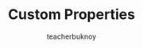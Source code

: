 ---
title: "Custom Properties"
description: Kilala rin bilang CSS variables, ito ay mga custom CSS property na puwedeng gamitin sa maraming bagay
author: teacherbuknoy
eleventyExcludeFromCollections: false
disableToc: true
urls:
  - https://css-tricks.com/a-complete-guide-to-custom-properties/
  - https://developer.mozilla.org/en-US/docs/Web/CSS/--*
  - https://developer.mozilla.org/en-US/docs/Web/CSS/Using_CSS_custom_properties
  - https://www.smashingmagazine.com/2018/05/css-custom-properties-strategy-guide/
  - https://www.smashingmagazine.com/2017/04/start-using-css-custom-properties/
  - https://developer.mozilla.org/en-US/docs/Web/CSS/@property
  - https://developer.mozilla.org/en-US/docs/Web/CSS/@property/syntax/
---
